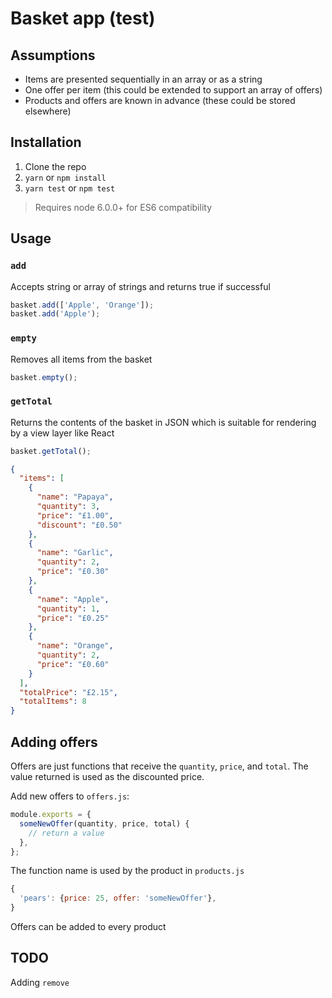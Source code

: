 # Basket app (test)

## Assumptions

* Items are presented sequentially in an array or as a string
* One offer per item (this could be extended to support an array of offers)
* Products and offers are known in advance (these could be stored elsewhere)

## Installation

1. Clone the repo
1. `yarn` or `npm install`
1. `yarn test` or `npm test`

> Requires node 6.0.0+ for ES6 compatibility

## Usage

### `add`

Accepts string or array of strings and returns true if successful

```js
basket.add(['Apple', 'Orange']);
basket.add('Apple');
```

### `empty`

Removes all items from the basket

```js
basket.empty();
```

### `getTotal`

Returns the contents of the basket in JSON which is suitable for rendering by a
view layer like React

```js
basket.getTotal();
```

```json
{
  "items": [
    {
      "name": "Papaya",
      "quantity": 3,
      "price": "£1.00",
      "discount": "£0.50"
    },
    {
      "name": "Garlic",
      "quantity": 2,
      "price": "£0.30"
    },
    {
      "name": "Apple",
      "quantity": 1,
      "price": "£0.25"
    },
    {
      "name": "Orange",
      "quantity": 2,
      "price": "£0.60"
    }
  ],
  "totalPrice": "£2.15",
  "totalItems": 8
}
```

## Adding offers

Offers are just functions that receive the `quantity`, `price`, and `total`. The
value returned is used as the discounted price.

Add new offers to `offers.js`:

```js
module.exports = {
  someNewOffer(quantity, price, total) {
    // return a value
  },
};
```

The function name is used by the product in `products.js`

```js
{
  'pears': {price: 25, offer: 'someNewOffer'},
}
```

Offers can be added to every product

## TODO

Adding `remove`
